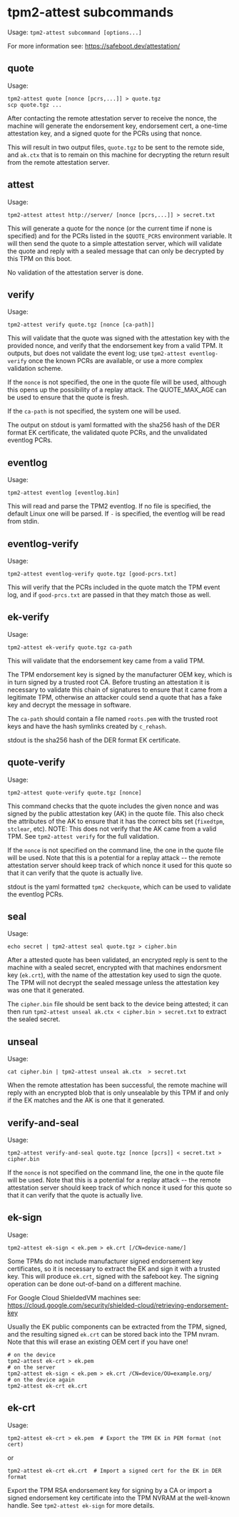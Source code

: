 
# tpm2-attest subcommands

Usage: `tpm2-attest subcommand [options...]`

For more information see: <https://safeboot.dev/attestation/>


## quote
Usage:
```
tpm2-attest quote [nonce [pcrs,...]] > quote.tgz
scp quote.tgz ...
```
After contacting the remote attestation server to receive the
nonce, the machine will generate the endorsement key,
endorsement cert, a one-time attestation key, and a signed quote
for the PCRs using that nonce.

This will result in two output files, `quote.tgz` to be sent to
the remote side, and `ak.ctx` that is to remain on this machine
for decrypting the return result from the remote attestation server.

## attest
Usage:
```
tpm2-attest attest http://server/ [nonce [pcrs,...]] > secret.txt
```
This will generate a quote for the nonce (or the current time if
none is specified) and for the PCRs listed in the `$QUOTE_PCRS`
environment variable.  It will then send the quote to a simple
attestation server, which will validate the quote and reply with
a sealed message that can only be decrypted by this TPM on this
boot.

No validation of the attestation server is done.

## verify
Usage:
```
tpm2-attest verify quote.tgz [nonce [ca-path]]
```

This will validate that the quote was signed with the attestation key
with the provided nonce, and verify that the endorsement key from a valid
TPM.  It outputs, but does not validate the event log; use
`tpm2-attest eventlog-verify` once the known PCRs are available, or use a more 
complex validation scheme.

If the `nonce` is not specified, the one in the quote file will be used,
although this opens up the possibility of a replay attack.  The QUOTE_MAX_AGE
can be used to ensure that the quote is fresh.

If the `ca-path` is not specified, the system one will be used.

The output on stdout is yaml formatted with the sha256 hash of the DER format
EK certificate, the validated quote PCRs, and the unvalidated eventlog PCRs.

## eventlog
Usage:
```
tpm2-attest eventlog [eventlog.bin]
```

This will read and parse the TPM2 eventlog. If no file is specified,
the default Linux one will be parsed.  If `-` is specified, the eventlog
will be read from stdin.


## eventlog-verify
Usage:
```
tpm2-attest eventlog-verify quote.tgz [good-pcrs.txt]
```

This will verify that the PCRs included in the quote match the
TPM event log, and if `good-prcs.txt` are passed in that they
match those as well.


## ek-verify
Usage:
```
tpm2-attest ek-verify quote.tgz ca-path
```

This will validate that the endorsement key came from a valid TPM.

The TPM endorsement key is signed by the manufacturer OEM key, which is
in turn signed by a trusted root CA.  Before trusting an attestation it is
necessary to validate this chain of signatures to ensure that it came
from a legitimate TPM, otherwise an attacker could send a quote that
has a fake key and decrypt the message in software.

The `ca-path` should contain a file named `roots.pem` with the trusted
root keys and have the hash symlinks created by `c_rehash`.

stdout is the sha256 hash of the DER format EK certificate.

## quote-verify
Usage:
```
tpm2-attest quote-verify quote.tgz [nonce]
```

This command checks that the quote includes the given nonce and
was signed by the public attestation key (AK) in the quote file.
This also check the attributes of the AK to ensure that it has
the correct bits set (`fixedtpm`, `stclear`, etc).
NOTE: This does not verify that the AK came from a valid TPM.
See `tpm2-attest verify` for the full validation.

If the `nonce` is not specified on the command line, the one in the
quote file will be used.  Note that this is a potential for a replay
attack -- the remote attestation server should keep track of which
nonce it used for this quote so that it can verify that the quote
is actually live.

stdout is the yaml formatted `tpm2 checkquote`, which can be used to
validate the eventlog PCRs.

## seal
Usage:
```
echo secret | tpm2-attest seal quote.tgz > cipher.bin
```

After a attested quote has been validated, an encrypted reply is sent to
the machine with a sealed secret, encrypted with that machines
endorsment key (`ek.crt`), with the name of the attestation key
used to sign the quote.  The TPM will not decrypt the sealed
message unless the attestation key was one that it generated.

The `cipher.bin` file should be sent back to the device being attested;
it can then run `tpm2-attest unseal ak.ctx < cipher.bin > secret.txt`
to extract the sealed secret.

## unseal
Usage:
```
cat cipher.bin | tpm2-attest unseal ak.ctx  > secret.txt
```

When the remote attestation has been successful, the remote machine will
reply with an encrypted blob that is only unsealable by this TPM
if and only if the EK matches and the AK is one that it generated.

## verify-and-seal
Usage:
```
tpm2-attest verify-and-seal quote.tgz [nonce [pcrs]] < secret.txt > cipher.bin
```

If the `nonce` is not specified on the command line, the one in the
quote file will be used.  Note that this is a potential for a replay
attack -- the remote attestation server should keep track of which
nonce it used for this quote so that it can verify that the quote
is actually live.

## ek-sign
Usage:
```
tpm2-attest ek-sign < ek.pem > ek.crt [/CN=device-name/]
```

Some TPMs do not include manufacturer signed endorsement key
certificates, so it is necessary to extract the EK and sign it
with a trusted key.  This will produce `ek.crt`, signed with
the safeboot key.  The signing operation can be done out-of-band
on a different machine.

For Google Cloud ShieldedVM machines see:
https://cloud.google.com/security/shielded-cloud/retrieving-endorsement-key

Usually the EK public components can be extracted from the TPM, signed,
and the resulting signed `ek.crt` can be stored back into the TPM nvram.
Note that this will erase an existing OEM cert if you have one!

```
# on the device
tpm2-attest ek-crt > ek.pem
# on the server
tpm2-attest ek-sign < ek.pem > ek.crt /CN=device/OU=example.org/
# on the device again
tpm2-attest ek-crt ek.crt
```

## ek-crt
Usage:
```
tpm2-attest ek-crt > ek.pem  # Export the TPM EK in PEM format (not cert)
```
or
```
tpm2-attest ek-crt ek.crt  # Import a signed cert for the EK in DER format
```

Export the TPM RSA endorsement key for signing by a CA or import a signed
endorsement key certificate into the TPM NVRAM at the well-known handle.
See `tpm2-attest ek-sign` for more details.

